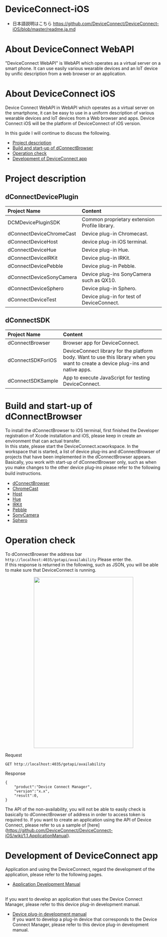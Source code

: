 # DeviceConnect-iOS
* 日本語説明はこちら
https://github.com/DeviceConnect/DeviceConnect-iOS/blob/master/readme.ja.md

# About DeviceConnect WebAPI
"DeviceConnect WebAPI" is WebAPI which operates as a virtual server on a smart phone. It can use easily various wearable devices and an IoT device by unific description from a web browser or an application. 

# About DeviceConnect iOS


Device Connect WebAPI in WebAPI which operates as a virtual server on the smartphone, it can be easy to use in a uniform description of various wearable devices and IoT devices from a Web browser and apps.
Device Connect iOS will be the platform of DeviceConnect of iOS version.


In this guide I will continue to discuss the following.

* [Project description](#section1)
* [Build and start-up of dConnectBrowser](#section2)
* [Operation check](#section3)
* [Development of DeviceConnect app](#section4)


# <a name="section1">Project description</a>
## dConnectDevicePlugin
| Project Name|Content  |
|:-----------|:---------|
|DCMDevicePluginSDK|Common proprietary extension Profile library. |
|dConnectDeviceChromeCast|Device plug-in Chromecast.|
|dConnectDeviceHost|device plug-in iOS terminal.|
|dConnectDeviceHue|Device plug-in Hue.|
|dConnectDeviceIRKit|Device plug-in IRKit.|
|dConnectDevicePebble|Device plug-in Pebble.|
|dConnectDeviceSonyCamera|Device plug-ins SonyCamera such as QX10.|
|dConnectDeviceSphero|Device plug-in Sphero.|
|dConnectDeviceTest|Device plug-in for test of DeviceConnect.|


## dConnectSDK
| Project Name|Content  |
|:-----------|:---------|
|dConnectBrowser| Browser app for DeviceConnect.|
|dConnectSDKForIOS|DeviceConnect library for the platform body. Want to use this library when you want to create a device plug-ins and native apps.|
|dConnectSDKSample|App to execute JavaScript for testing DeviceConnect.|



# <a name="section2">Build and start-up of dConnectBrowser</a>
  To install the dConnectBrowser to iOS terminal, first finished the Developer registration of Xcode installation and iOS, please keep in create an environment that can actual transfer.<br>
  In this state, please start the DeviceConnect.xcworkspace. In the workspace that is started, a list of device plug-ins and dConnectBrowser of projects that have been implemented in the dConnectBrowser appears.<br>
  Basically, you work with start-up of dConnectBrowser only, such as when you make changes to the other device plug-ins please refer to the following build instructions.
　
* [dConnectBrowser](https://github.com/DeviceConnect/DeviceConnect-iOS/wiki/2.1.dConnectBrowser)
* [ChromeCast](https://github.com/DeviceConnect/DeviceConnect-iOS/wiki/2.2.ChromeCast)
* [Host](https://github.com/DeviceConnect/DeviceConnect-iOS/wiki/2.3.Host)
* [Hue](https://github.com/DeviceConnect/DeviceConnect-iOS/wiki/2.4.Hue)
* [IRKit](https://github.com/DeviceConnect/DeviceConnect-iOS/wiki/2.5.IRKit)
* [Pebble](https://github.com/DeviceConnect/DeviceConnect-iOS/wiki/2.6.Pebble)
* [SonyCamera](https://github.com/DeviceConnect/DeviceConnect-iOS/wiki/2.7.SonyCamera)
* [Sphero](https://github.com/DeviceConnect/DeviceConnect-iOS/wiki/2.8.Sphero)


# <a name="section3">Operation check</a>
 To dConnectBrowser the address bar `http://localhost:4035/gotapi/availability` Please enter the.<br>
If this response is returned in the following, such as JSON, you will be able to make sure that DeviceConnect is running.<br>
 
 <center><a href="https://raw.githubusercontent.com/wiki/DeviceConnect/DeviceConnect-iOS/imageX.PNG" target="_blank">
<img src="https://raw.githubusercontent.com/wiki/DeviceConnect/DeviceConnect-iOS/imageX.PNG" border="0"
 width="320" height="550" alt="" /></a></center>
 
 Request
 
 ```
 GET http://localhost:4035/gotapi/availability
 ```
 
 Response
 
 ```
 {
     "product":"Device Connect Manager",
     "version":"x.x",
     "result":0,
}
 ```
 
 
The API of the non-availability, you will not be able to easily check is basically to dConnectBrowser of address in order to access token is required to.
If you want to create an application using the API of Device Connect, please refer to us a sample of [here] (https://github.com/DeviceConnect/DeviceConnect-iOS/wiki/1.1.ApplicationManual).
 
 
 
# <a name="section4">Development of DeviceConnect app</a>
Application and using the DeviceConnect, regard the development of the application, please refer to the following pages.
 
 * [Application Development Manual](https://github.com/DeviceConnect/DeviceConnect-iOS/wiki/1.1.ApplicationManual)
 <br>
If you want to develop an application that uses the Device Connect Manager, please refer to this device plug-in development manual.
 
 * [Device plug-in development manual](https://github.com/DeviceConnect/DeviceConnect-iOS/wiki/1.2.DevicePluginManual)<br>
If you want to develop a plug-in device that corresponds to the Device Connect Manager, please refer to this device plug-in development manual.
